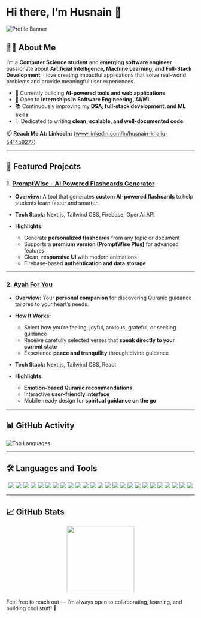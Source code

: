 # Hi there, I’m **Husnain** 👋

![Profile Banner](https://media.licdn.com/dms/image/v2/D4E16AQH7sbymSSep7g/profile-displaybackgroundimage-shrink_350_1400/B4EZg5.UY5GUAY-/0/1753319295465?e=1756944000&v=beta&t=cU9RI5O2LOri5mXs_3AHRCxavV9JvG3v6tSjIWRNrDI)

## 👨‍💻 About Me

I’m a **Computer Science student** and **emerging software engineer** passionate about **Artificial Intelligence, Machine Learning, and Full-Stack Development**. I love creating impactful applications that solve real-world problems and provide meaningful user experiences.

* 🌱 Currently building **AI-powered tools and web applications**
* 💼 Open to **internships in Software Engineering, AI/ML**
* 📚 Continuously improving my **DSA, full-stack development, and ML skills**
* ✨ Dedicated to writing **clean, scalable, and well-documented code**

📫 **Reach Me At:**
**LinkedIn:** (www.linkedin.com/in/husnain-khaliq-5414b9277)

---

## 🚀 Featured Projects

### 1. [PromptWise - AI Powered Flashcards Generator](https://github.com/huscse/FlashCards-Saas)

* **Overview:** A tool that generates **custom AI-powered flashcards** to help students learn faster and smarter.
* **Tech Stack:** Next.js, Tailwind CSS, Firebase, OpenAI API
* **Highlights:**

  * Generate **personalized flashcards** from any topic or document
  * Supports a **premium version (PromptWise Plus)** for advanced features
  * Clean, **responsive UI** with modern animations
  * Firebase-based **authentication and data storage**

---

### 2. [Ayah For You](https://github.com/huscse/yourayah)

* **Overview:** Your **personal companion** for discovering Quranic guidance tailored to your heart’s needs.
* **How It Works:**

  * Select how you’re feeling, joyful, anxious, grateful, or seeking guidance
  * Receive carefully selected verses that **speak directly to your current state**
  * Experience **peace and tranquility** through divine guidance
* **Tech Stack:** Next.js, Tailwind CSS, React
* **Highlights:**

  * **Emotion-based Quranic recommendations**
  * Interactive **user-friendly interface**
  * Mobile-ready design for **spiritual guidance on the go**

---


## 📊 GitHub Activity

![Top Languages](https://github-readme-stats.vercel.app/api/top-langs/?username=huscse\&layout=compact\&theme=tokyonight)

---


## 🛠 Languages and Tools

<div align="center">
  <img src="https://img.shields.io/badge/React-61DAFB?style=for-the-badge&logo=react&logoColor=black" />
  <img src="https://img.shields.io/badge/HTML5-E34F26?style=for-the-badge&logo=html5&logoColor=white" />
  <img src="https://img.shields.io/badge/CSS3-1572B6?style=for-the-badge&logo=css3&logoColor=white" />
  <img src="https://img.shields.io/badge/JavaScript-F7DF1E?style=for-the-badge&logo=javascript&logoColor=black" />
  <img src="https://img.shields.io/badge/TypeScript-3178C6?style=for-the-badge&logo=typescript&logoColor=white" />
  <img src="https://img.shields.io/badge/MySQL-4479A1?style=for-the-badge&logo=mysql&logoColor=white" />
  <img src="https://img.shields.io/badge/MongoDB-47A248?style=for-the-badge&logo=mongodb&logoColor=white" />
  <img src="https://img.shields.io/badge/Express.js-000000?style=for-the-badge&logo=express&logoColor=white" />
  <img src="https://img.shields.io/badge/Node.js-339933?style=for-the-badge&logo=nodedotjs&logoColor=white" />
  <img src="https://img.shields.io/badge/Redux-764ABC?style=for-the-badge&logo=redux&logoColor=white" />
  <img src="https://img.shields.io/badge/Tailwind%20CSS-06B6D4?style=for-the-badge&logo=tailwindcss&logoColor=white" />
  <img src="https://img.shields.io/badge/Material--UI-0081CB?style=for-the-badge&logo=mui&logoColor=white" />
  <img src="https://img.shields.io/badge/Chart.js-FF6384?style=for-the-badge&logo=chartdotjs&logoColor=white" />
  <img src="https://img.shields.io/badge/D3.js-F9A03C?style=for-the-badge&logo=d3dotjs&logoColor=black" />
  <img src="https://img.shields.io/badge/Python-3776AB?style=for-the-badge&logo=python&logoColor=white" />
  <img src="https://img.shields.io/badge/scikit--learn-F7931E?style=for-the-badge&logo=scikit-learn&logoColor=white" />
  <img src="https://img.shields.io/badge/Numpy-013243?style=for-the-badge&logo=numpy&logoColor=white" />
  <img src="https://img.shields.io/badge/Pandas-150458?style=for-the-badge&logo=pandas&logoColor=white" />
  <img src="https://img.shields.io/badge/Matplotlib-11557C?style=for-the-badge&logo=matplotlib&logoColor=white" />
  <img src="https://img.shields.io/badge/Seaborn-76B900?style=for-the-badge&logo=seaborn&logoColor=white" />
  <img src="https://img.shields.io/badge/Figma-F24E1E?style=for-the-badge&logo=figma&logoColor=white" />
  <img src="https://img.shields.io/badge/Linux-FCC624?style=for-the-badge&logo=linux&logoColor=black" />
  <img src="https://img.shields.io/badge/Git-F05032?style=for-the-badge&logo=git&logoColor=white" />
  <img src="https://img.shields.io/badge/Java-007396?style=for-the-badge&logo=java&logoColor=white" />
  <img src="https://img.shields.io/badge/PostgreSQL-4169E1?style=for-the-badge&logo=postgresql&logoColor=white" />
</div>

---

## 📈 GitHub Stats

<div align="center">
  <img height="180em" src="https://github-readme-stats.vercel.app/api/top-langs/?username=huscse&layout=compact&theme=radical" />
</div>


Feel free to reach out — I’m always open to collaborating, learning, and building cool stuff! 🚀

